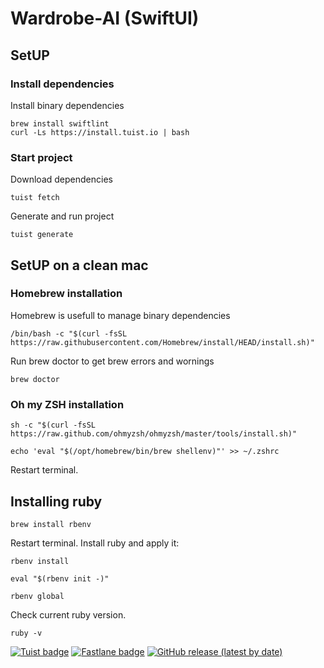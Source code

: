 
# Wardrobe-AI (SwiftUI)

## SetUP

### Install dependencies

Install binary dependencies
```
brew install swiftlint
curl -Ls https://install.tuist.io | bash
```

### Start project

Download dependencies
```
tuist fetch
```

Generate and run project
```
tuist generate
```

## SetUP on a clean mac

### Homebrew installation

Homebrew is usefull to manage binary dependencies
```
/bin/bash -c "$(curl -fsSL https://raw.githubusercontent.com/Homebrew/install/HEAD/install.sh)"
```

Run brew doctor to get brew errors and wornings
```
brew doctor
```

### Oh my ZSH installation

```
sh -c "$(curl -fsSL https://raw.github.com/ohmyzsh/ohmyzsh/master/tools/install.sh)"

echo 'eval "$(/opt/homebrew/bin/brew shellenv)"' >> ~/.zshrc
```

Restart terminal.

## Installing ruby

```
brew install rbenv
```

Restart terminal. Install ruby and аpply it:

```
rbenv install
```

```
eval "$(rbenv init -)"
```

```
rbenv global
```

Check current ruby version.
```
ruby -v
```
[![Tuist badge](https://img.shields.io/badge/Powered%20by-Tuist-blue)](https://tuist.io)
[![Fastlane badge](https://img.shields.io/badge/Powered%20by-Fastlane-orange)](https://fastlane.tools)
[![GitHub release (latest by date)](https://img.shields.io/github/v/release/V1taS/Wardrobe-AI)](https://github.com/V1taS/Wardrobe-AI/releases)

